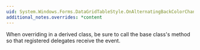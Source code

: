 ```yaml
---
uid: System.Windows.Forms.DataGridTableStyle.OnAlternatingBackColorChanged(System.EventArgs)
additional_notes.overrides: *content
---
```


<p>When overriding <xref href="System.Windows.Forms.DataGridTableStyle.OnAlternatingBackColorChanged(System.EventArgs)"></xref> in a derived class, be sure to call the base class's <xref href="System.Windows.Forms.DataGridTableStyle.OnAlternatingBackColorChanged(System.EventArgs)"></xref> method so that registered delegates receive the event.</p>


